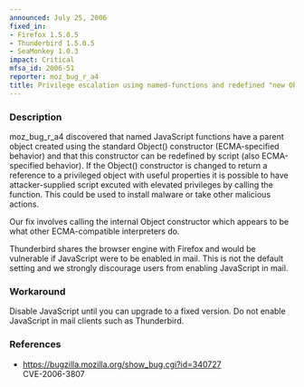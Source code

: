 ```yaml
---
announced: July 25, 2006
fixed_in:
- Firefox 1.5.0.5
- Thunderbird 1.5.0.5
- SeaMonkey 1.0.3
impact: Critical
mfsa_id: 2006-51
reporter: moz_bug_r_a4
title: Privilege escalation using named-functions and redefined "new Object()"
---
```


<h3>Description</h3>

<p>moz_bug_r_a4 discovered that named JavaScript functions have a parent object
created using the standard Object() constructor (ECMA-specified behavior)
and that this constructor can be redefined by script (also ECMA-specified
behavior). If the Object() constructor is changed to return a reference
to a privileged object with useful properties it is possible to have
attacker-supplied script excuted with elevated privileges by calling
the function. This could be used to install malware or take other malicious 
actions.</p>

<p>Our fix involves calling the internal Object constructor which
appears to be what other ECMA-compatible interpreters do.</p>

<p class="note">Thunderbird shares the browser engine with Firefox
and would be vulnerable if JavaScript were to be enabled in mail. This is not
the default setting and we strongly discourage users from enabling
JavaScript in mail.</p>

<h3>Workaround</h3>

<p>Disable JavaScript until you can upgrade to a fixed version. Do not enable
JavaScript in mail clients such as Thunderbird.</p>

<h3>References</h3>

<ul>
<li><a href="https://bugzilla.mozilla.org/show_bug.cgi?id=340727">
https://bugzilla.mozilla.org/show_bug.cgi?id=340727</a><br/>
CVE-2006-3807</li>
</ul>



